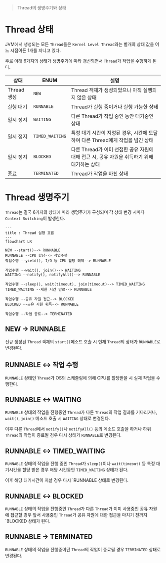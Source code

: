 > Thread의 생명주기와 상태

# Thread 상태
JVM에서 생성되는 모든 `Thread`들은 `Kernel Level Thread`와는 별개의 상태 값을 어느 시점이든 1개를 지니고 있다.

주로 아래 6가지의 상태가 생명주기에 따라 갱신되면서 `Thread`가 작업을 수행하게 된다.

| 상태        | ENUM            | 설명                                                       |
| --------- | --------------- | -------------------------------------------------------- |
| Thread 생성 | `NEW`           | Thread 객체가 생성되었으나 아직 실행되지 않은 상태                          |
| 실행 대기     | `RUNNABLE`      | Thread가 실행 중이거나 실행 가능한 상태                                |
| 일시 정지     | `WAITING`       | 다른 Thread가 작업 중인 동안 대기중인 상태                              |
| 일시 정지     | `TIMED_WAITING` | 특정 대기 시간이 지정된 경우, 시간에 도달하여 다른 Thread에게 작업을 넘긴 상태         |
| 일시 정지     | `BLOCKED`       | 다른 Thread가 이미 선점한 공유 자원에 대해 접근 시, 공유 자원을 취득하기 위해 대기하는 상태 |
| 종료        | `TERMINATED`    | Thread가 작업을 마친 상태                                        |
# Thread 생명주기
`Thread`는 결국 6가지의 상태에 따라 생명주기가 구성되며 각 상태 변경 시마다 `Context Switching`이 발생한다.

```mermaid
---
title : Thread 실행 흐름
---
flowchart LR

NEW --start()--> RUNNABLE
RUNNABLE --CPU 할당--> 작업수행
작업수행 --yield(), I/O 등 CPU 할당 해제--> RUNNABLE

작업수행 --wait(), join()--> WAITING
WAITING --notify(), notifyAll()--> RUNNABLE

작업수행 --sleep(), wait(timeout), join(timeout)--> TIMED_WAITING
TIMED_WAITING --제한 시간 만료--> RUNNABLE

작업수행 --공유 자원 접근--> BLOCKED
BLOCKED --공유 자원 획득--> RUNNABLE

작업수행 --작업 종료--> TERMINATED
```

## NEW -> RUNNABLE
신규 생성된 `Thread` 객체의  `start()`메소드 호출 시 현재 `Thread`의 상태가 `RUNNABLE`로 변경된다.

## RUNNABLE <-> 작업 수행
`RUNNABLE` 상태인 `Thread`가 OS의 스케줄링에 의해 CPU를 할당받을 시 실제 작업을 수행한다.

## RUNNABLE <-> WAITING
`RUNNABLE` 상태의 작업을 진행중인 `Thread`가 다른 `Thread`의 작업 결과를 기다리거나, `wait()`, `join()` 메소드 호출 시 `WAITING` 상태로 변경된다.

이후 다른 `Thread`에서 `notify()`나 `notifyAll()` 등의 메소드 호출을 하거나 하위 `Thread`의 작업이 종료될 경우 다시 상태가 `RUNNABLE`로 변경된다.

## RUNNABLE <-> TIMED_WAITING
`RUNNABLE` 상태의 작업을 진행 중인 `Thread`가 `sleep()`이나 `wait(timeout)` 등 특정 대기시간을 할당 받은 경우 해당 시간동안 `TIMED_WAITING` 상태가 된다.

이후 해당 대기시간이 지날 경우 다시 `RUNNABLE 상태로 변경된다.

## RUNNABLE <-> BLOCKED
`RUNNABLE` 상태의 작업을 진행중인 `Thread`가 다른 `Thread`가 이미 사용중인 공유 자원에 접근할 경우 앞서 사용중인 `Thread`가 공유 자원에 대한 접근을 마치기 전까지 `BLOCKED 상태가 된다.

## RUNNABLE -> TERMINATED
`RUNNABLE` 상태의 작업을 진행중이던 `Thread`의 작업이 종료될 경우 `TERMINATED` 상태로 변경된다.